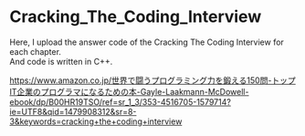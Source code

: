 # Cracking_The_Coding_Interview

Here, I upload the answer code of the Cracking The Coding Interview for each chapter.  
And code is written in C++.  

https://www.amazon.co.jp/世界で闘うプログラミング力を鍛える150問-トップIT企業のプログラマになるための本-Gayle-Laakmann-McDowell-ebook/dp/B00HR19TSO/ref=sr_1_3/353-4516705-1579714?ie=UTF8&qid=1479908312&sr=8-3&keywords=cracking+the+coding+interview
